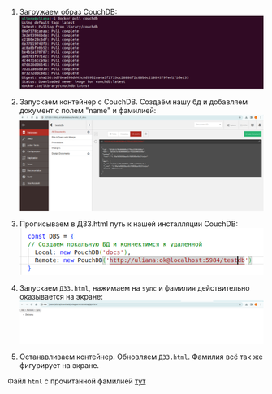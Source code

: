 1. Загружаем образ CouchDB:
![image_1](Images/2/1.png)

2. Запускаем контейнер с CouchDB. Создаём нашу бд и добавляем документ с полем "name" и фамилией:
![image_2](Images/2/2.png)

3. Прописываем в ДЗ3.html путь к нашей инсталляции CouchDB:
![image_3](Images/2/3.png)

4. Запускаем `ДЗ3.html`, нажимаем на `sync` и фамилия действительно оказывается на экране:
![image_4](Images/2/4.png)

5. Останавливаем контейнер. Обновляем `ДЗ3.html`. Фамилия всё так же фигурирует на экране.

Файл `html` с прочитанной фамилией [тут](PouchDB.html)
